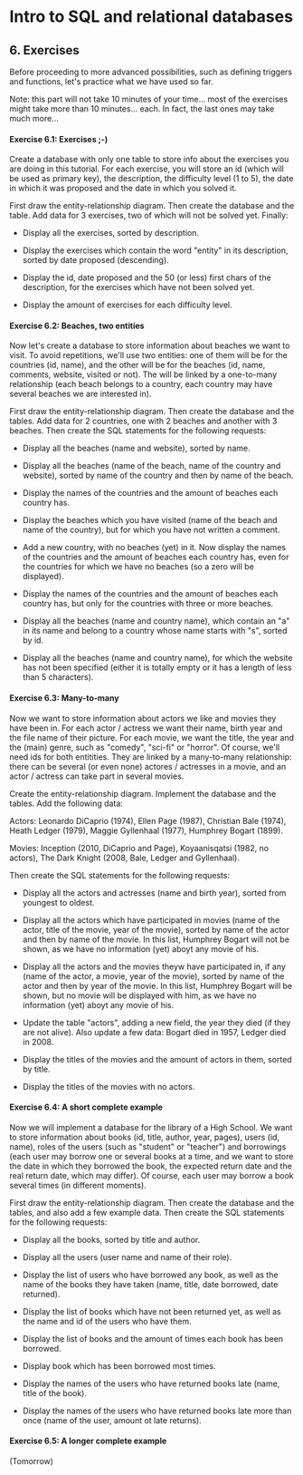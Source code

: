 # Intro to SQL and relational databases

## 6. Exercises

Before proceeding to more advanced possibilities, such as defining triggers
and functions, let's practice what we have used so far.

Note: this part will not take 10 minutes of your time... most of the exercises 
might take more than 10 minutes... each. In fact, the last ones may take much 
more...


#### Exercise 6.1: Exercises  ;-)

Create a database with only one table to store info about the exercises you are 
doing in this tutorial. For each exercise, you will store an id (which will be 
used as primary key), the description, the difficulty level (1 to 5), the date 
in which it was proposed and the date in which you solved it.

First draw the entity-relationship diagram. Then create the database and the 
table. Add data for 3 exercises, two of which will not be solved yet. Finally:

- Display all the exercises, sorted by description.

- Display the exercises which contain the word "entity" in its description,
sorted by date proposed (descending).

- Display the id, date proposed and the 50 (or less) first chars of the 
description, for the exercises which have not been solved yet.

- Display the amount of exercises for each difficulty level.


#### Exercise 6.2: Beaches, two entities

Now let's create a database to store information about beaches we want to 
visit. To avoid repetitions, we'll use two entities: one of them will be for 
the countries (id, name), and the other will be for the beaches (id, name, 
comments, website, visited or not). The will be linked by a one-to-many 
relationship (each beach belongs to a country, each country may have several 
beaches we are interested in).

First draw the entity-relationship diagram. Then create the database and the 
tables. Add data for 2 countries, one with 2 beaches and another with 3 beaches.
Then create the SQL statements for the following requests:

- Display all the beaches (name and website), sorted by name.

- Display all the beaches (name of the beach, name of the country and website), 
sorted by name of the country and then by name of the beach.

- Display the names of the countries and the amount of beaches each country
has.

- Display the beaches which you have visited (name of the beach and name of the 
country), but for which you have not written a comment.

- Add a new country, with no beaches (yet) in it. Now display the names of the 
countries and the amount of beaches each country has, even for the countries 
for which we have no beaches (so a zero will be displayed).

- Display the names of the countries and the amount of beaches each country
has, but only for the countries with three or more beaches.

- Display all the beaches (name and country name), which contain an "a" in its
name and belong to a country whose name starts with "s", sorted by id.

- Display all the beaches (name and country name), for which the website has
not been specified (either it is totally empty or it has a length of less than 5 characters).



#### Exercise 6.3: Many-to-many

Now we want to store information about actors we like and movies they have been 
in. For each actor / actress we want their name, birth year and the file name 
of their picture. For each movie, we want the title, the year and the (main) 
genre, such as "comedy", "sci-fi" or "horror". Of course, we'll need ids for 
both entitities. They are linked by a many-to-many relationship: there can be 
several (or even none) actores / actresses in a movie, and an actor / actress 
can take part in several movies.

Create the entity-relationship diagram. Implement the database and the 
tables. Add the following data: 

Actors: Leonardo DiCaprio (1974), Ellen Page (1987), Christian Bale (1974),
Heath Ledger (1979), Maggie Gyllenhaal (1977), Humphrey Bogart (1899).

Movies: Inception (2010, DiCaprio and Page), Koyaanisqatsi (1982, no actors),
The Dark Knight (2008, Bale, Ledger and Gyllenhaal).

Then create the SQL statements for the following requests:

- Display all the actors and actresses (name and birth year), sorted from
youngest to oldest.

- Display all the actors which have participated in movies (name of the actor, 
title of the movie, year of the movie), sorted by name of the actor and then by 
name of the movie. In this list, Humphrey Bogart will not be shown, as we have
no information (yet) aboyt any movie of his.

- Display all the actors and the movies theyw have participated in, if any 
(name of the actor, a movie, year of the movie), sorted by name of the actor 
and then by year of the movie. In this list, Humphrey Bogart will be shown, but 
no movie will be displayed with him, as we have no information (yet) aboyt any 
movie of his.

- Update the table "actors", adding a new field, the year they died (if they
are not alive). Also update a few data: Bogart died in 1957, Ledger died in 2008.

- Display the titles of the movies and the amount of actors in them, sorted
by title.

- Display the titles of the movies with no actors.


#### Exercise 6.4: A short complete example

Now we will implement a database for the library of a High School. We want to
store information about books (id, title, author, year, pages), users (id,
name), roles of the users (such as "student" or "teacher") and borrowings
(each user may borrow one or several books at a time, and we want to store
the date in which they borrowed the book, the expected return date and the
real return date, which may differ). Of course, each user may borrow a book
several times (in different moments).

First draw the entity-relationship diagram. Then create the database and the 
tables, and also add a few example data. Then create the SQL statements for the 
following requests:

- Display all the books, sorted by title and author.

- Display all the users (user name and name of their role).

- Display the list of users who have borrowed any book, as well as the name
of the books they have taken (name, title, date borrowed, date returned).

- Display the list of books which have not been returned yet, as well as
the name and id of the users who have them.

- Display the list of books and the amount of times each book has been borrowed.

- Display book which has been borrowed most times.

- Display the names of the users who have returned books late (name, title of 
the book).

- Display the names of the users who have returned books late more than once 
(name of the user, amount ot late returns).


#### Exercise 6.5: A longer complete example

(Tomorrow)

